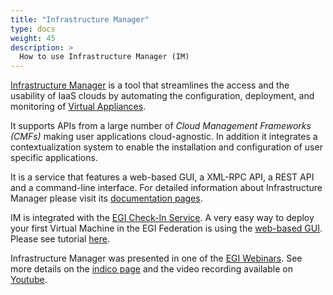 ```yaml
---
title: "Infrastructure Manager"
type: docs
weight: 45
description: >
  How to use Infrastructure Manager (IM)
---
```


[Infrastructure Manager](https://www.grycap.upv.es/im) is a tool that
streamlines the access and the usability of IaaS clouds by automating the
configuration, deployment, and monitoring of [Virtual Appliances](../vmi).

It supports APIs from a large number of _Cloud Management Frameworks (CMFs)_
making user applications cloud-agnostic. In addition it integrates a
contextualization system to enable the installation and configuration of user
specific applications.

It is a service that features a web-based GUI, a XML-RPC API, a REST API and a
command-line interface. For detailed information about Infrastructure Manager
please visit its [documentation pages](https://imdocs.readthedocs.io).

IM is integrated with the [EGI Check-In Service](../../check-in). A very easy
way to deploy your first Virtual Machine in the EGI Federation is using the
[web-based GUI](https://appsgrycap.i3m.upv.es:31443/im-dashboard/). Please see
tutorial [here](https://imdocs.readthedocs.io/en/latest/dashboard.html#usage).

Infrastructure Manager was presented in one of the
[EGI Webinars](https://www.egi.eu/webinars/). See more details on the
[indico page](https://indico.egi.eu/event/5495/) and the video recording
available on [Youtube](https://youtu.be/Q9VsYjI1mD4).
